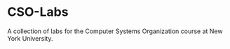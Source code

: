 # CSO-Labs
A collection of labs for the Computer Systems Organization course at New York University.
